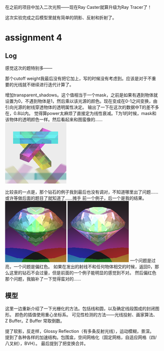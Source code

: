 在之前的项目中加入二次光照——现在Ray Caster就算升级为Ray Tracer了！  

这次实验完成之后模型里就有简单的阴影、反射和折射了。

# assignment 4

## Log
感觉这次的题特别多——

那个cutoff weight我最后没有把它加上，写的时候没有考虑到。应该是对于不重要的光线就不继续进行迭代计算了。

增加transparent_shadows。这个值相当于一个mask，之前是如果有遇到物体就设置为0，不遇到物体是1，然后乘以该光源的颜色。现在变成在0-1之间变换，由引向光源的射线穿透物体的透明属性决定。 
输出了一下在这次的数据中T的差不多在，0.8以内。
觉得算power太麻烦了直接定为线性衰减。T为1的时候，mask和该物体的透明颜色一样。然后看起来和图蛮像的……
![my result](https://raw.githubusercontent.com/birdy-C/pic/master/MIT-6-837/4/output4_06f_trans.png) 

比较丧的一点是，那个钻石的例子我到最后也没有调对，不知道哪里出了问题……或许等做后面的题目了就知道了……摊手
前一个例子，后一个是我的结果。
![example](https://raw.githubusercontent.com/birdy-C/pic/master/MIT-6-837/4/output4_14fr.png) 
![my result](https://raw.githubusercontent.com/birdy-C/pic/master/MIT-6-837/4/output4_14fw.png) 
一个问题是过亮，一个问题是偏红色。
如果在发出的射线不和任何物体相交的时候，返回0，那么这里的钻石不会过量，但是前面的一个例子能明显的感觉到不对。
然后偏红色那个问题，我脑补了一下觉得蛮对的……


## 模型

这里一边重新介绍了一下光栅化的方法。包括线和圆，以及确定线段围成的封闭图形。
颜色的插值使用重心坐标系。
可见性检测的方法——光线投射、画家算法、Z Buffer。Z Buffer 常取倒数。

提了软影，反走样，Glossy Reflection（有多条反射光线），运动模糊，景深。
提到了各种各样的加速结构。包围盒，空间网格化（固定网格，自适应网格（四/八叉树），BVH）。
最后提到了把变换合并。











